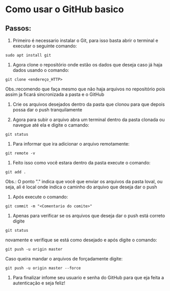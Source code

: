 # Como usar o GitHub basico

## Passos:
1. Primeiro é necessario instalar o Git, para isso basta abrir o terminal e executar o seguinte comando: 
```
sudo apt install git
```
1. Agora clone o repositório onde estão os dados que deseja caso já haja dados usando o comando:
```
git clone <endereço_HTTP>
```
Obs.:recomendo que faça mesmo  que não haja arquivos no repositório pois assim ja ficará sincronizada a pasta e o GitHub

1. Crie os arquivos desejados dentro da pasta que clonou para que depois possa dar o push tranquilamente

1. Agora para subir o arquivo abra um terminal dentro da pasta clonada ou navegue até ela e digite o camando:
```
git status
```

1. Para informar que ira adicionar o arquivo remotamente:
```
git remote -v 
```

1. Feito isso como você estara dentro da pasta execute o comando:
```
git add .
```
Obs.: O ponto "." indica que você que enviar os arquivos da pasta loval, ou seja, ali é local onde indica o caminho do arquivo que deseja dar o push

1. Após execute o comando:
```
git commit -m "<Comentario do comite>"
```

1. Apenas para verificar se os arquivos que deseja dar o push está correto digite 
```
git status
``` 
novamente e verifique se está como desejado e após digite o comando:
```
git push -u origin master
```
Caso queira mandar o arquivos de forçadamente digite:
```
git push -u origin master --force

``` 

1. Para finalizar infome seu usuario e senha do GitHub para que eja feita a autenticação e seja feliz!